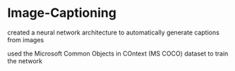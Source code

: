 # Image-Captioning

created a neural network architecture to automatically generate captions from images

used the Microsoft Common Objects in COntext (MS COCO) dataset to train the network
